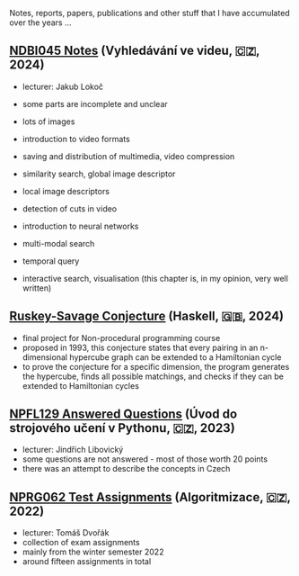 Notes, reports, papers, publications and other stuff that I have accumulated over the years ...

## [NDBI045 Notes](https://github.com/v-dvorak/ndbi045-notes) (Vyhledávání ve videu, 🇨🇿, 2024)

- lecturer: Jakub Lokoč
- some parts are incomplete and unclear
- lots of images

- introduction to video formats
- saving and distribution of multimedia, video compression
- similarity search, global image descriptor
- local image descriptors
- detection of cuts in video
- introduction to neural networks
- multi-modal search
- temporal query
- interactive search, visualisation (this chapter is, in my opinion, very well written)

## [Ruskey-Savage Conjecture](https://github.com/v-dvorak/ruskey-savage-conjecture) (Haskell, 🇬🇧, 2024)

- final project for Non-procedural programming course
- proposed in 1993, this conjecture states that every pairing in an n-dimensional hypercube graph can be extended to a Hamiltonian cycle
- to prove the conjecture for a specific dimension, the program generates the hypercube, finds all possible matchings, and checks if they can be extended to Hamiltonian cycles

## [NPFL129 Answered Questions](https://github.com/v-dvorak/npfl129-answers) (Úvod do strojového učení v Pythonu, 🇨🇿, 2023)

- lecturer: Jindřich Libovický
- some questions are not answered - most of those worth 20 points
- there was an attempt to describe the concepts in Czech

## [NPRG062 Test Assignments](https://github.com/v-dvorak/nprg062-exam) (Algoritmizace, 🇨🇿, 2022)

- lecturer: Tomáš Dvořák
- collection of exam assignments
- mainly from the winter semester 2022
- around fifteen assignments in total

